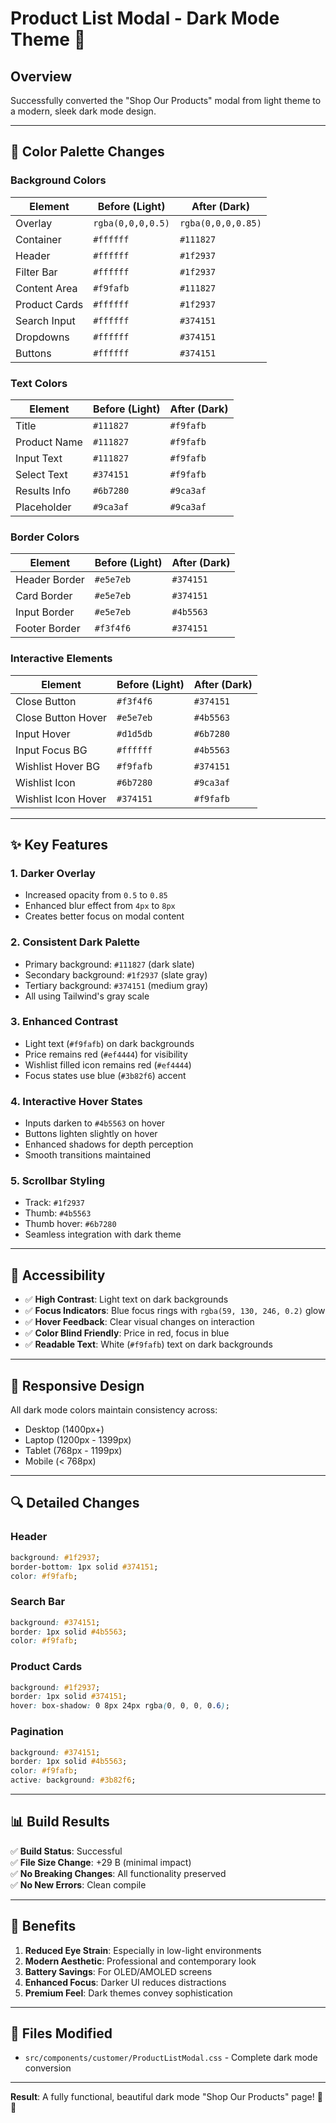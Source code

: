 # Product List Modal - Dark Mode Theme 🌙

## Overview
Successfully converted the "Shop Our Products" modal from light theme to a modern, sleek dark mode design.

---

## 🎨 Color Palette Changes

### Background Colors
| Element | Before (Light) | After (Dark) |
|---------|---------------|--------------|
| Overlay | `rgba(0,0,0,0.5)` | `rgba(0,0,0,0.85)` |
| Container | `#ffffff` | `#111827` |
| Header | `#ffffff` | `#1f2937` |
| Filter Bar | `#ffffff` | `#1f2937` |
| Content Area | `#f9fafb` | `#111827` |
| Product Cards | `#ffffff` | `#1f2937` |
| Search Input | `#ffffff` | `#374151` |
| Dropdowns | `#ffffff` | `#374151` |
| Buttons | `#ffffff` | `#374151` |

### Text Colors
| Element | Before (Light) | After (Dark) |
|---------|---------------|--------------|
| Title | `#111827` | `#f9fafb` |
| Product Name | `#111827` | `#f9fafb` |
| Input Text | `#111827` | `#f9fafb` |
| Select Text | `#374151` | `#f9fafb` |
| Results Info | `#6b7280` | `#9ca3af` |
| Placeholder | `#9ca3af` | `#9ca3af` |

### Border Colors
| Element | Before (Light) | After (Dark) |
|---------|---------------|--------------|
| Header Border | `#e5e7eb` | `#374151` |
| Card Border | `#e5e7eb` | `#374151` |
| Input Border | `#e5e7eb` | `#4b5563` |
| Footer Border | `#f3f4f6` | `#374151` |

### Interactive Elements
| Element | Before (Light) | After (Dark) |
|---------|---------------|--------------|
| Close Button | `#f3f4f6` | `#374151` |
| Close Button Hover | `#e5e7eb` | `#4b5563` |
| Input Hover | `#d1d5db` | `#6b7280` |
| Input Focus BG | `#ffffff` | `#4b5563` |
| Wishlist Hover BG | `#f9fafb` | `#374151` |
| Wishlist Icon | `#6b7280` | `#9ca3af` |
| Wishlist Icon Hover | `#374151` | `#f9fafb` |

---

## ✨ Key Features

### 1. **Darker Overlay**
- Increased opacity from `0.5` to `0.85`
- Enhanced blur effect from `4px` to `8px`
- Creates better focus on modal content

### 2. **Consistent Dark Palette**
- Primary background: `#111827` (dark slate)
- Secondary background: `#1f2937` (slate gray)
- Tertiary background: `#374151` (medium gray)
- All using Tailwind's gray scale

### 3. **Enhanced Contrast**
- Light text (`#f9fafb`) on dark backgrounds
- Price remains red (`#ef4444`) for visibility
- Wishlist filled icon remains red (`#ef4444`)
- Focus states use blue (`#3b82f6`) accent

### 4. **Interactive Hover States**
- Inputs darken to `#4b5563` on hover
- Buttons lighten slightly on hover
- Enhanced shadows for depth perception
- Smooth transitions maintained

### 5. **Scrollbar Styling**
- Track: `#1f2937`
- Thumb: `#4b5563`
- Thumb hover: `#6b7280`
- Seamless integration with dark theme

---

## 🎯 Accessibility

- ✅ **High Contrast**: Light text on dark backgrounds
- ✅ **Focus Indicators**: Blue focus rings with `rgba(59, 130, 246, 0.2)` glow
- ✅ **Hover Feedback**: Clear visual changes on interaction
- ✅ **Color Blind Friendly**: Price in red, focus in blue
- ✅ **Readable Text**: White (`#f9fafb`) text on dark backgrounds

---

## 📱 Responsive Design

All dark mode colors maintain consistency across:
- Desktop (1400px+)
- Laptop (1200px - 1399px)
- Tablet (768px - 1199px)
- Mobile (< 768px)

---

## 🔍 Detailed Changes

### Header
```css
background: #1f2937;
border-bottom: 1px solid #374151;
color: #f9fafb;
```

### Search Bar
```css
background: #374151;
border: 1px solid #4b5563;
color: #f9fafb;
```

### Product Cards
```css
background: #1f2937;
border: 1px solid #374151;
hover: box-shadow: 0 8px 24px rgba(0, 0, 0, 0.6);
```

### Pagination
```css
background: #374151;
border: 1px solid #4b5563;
color: #f9fafb;
active: background: #3b82f6;
```

---

## 📊 Build Results

✅ **Build Status**: Successful  
✅ **File Size Change**: +29 B (minimal impact)  
✅ **No Breaking Changes**: All functionality preserved  
✅ **No New Errors**: Clean compile  

---

## 🚀 Benefits

1. **Reduced Eye Strain**: Especially in low-light environments
2. **Modern Aesthetic**: Professional and contemporary look
3. **Battery Savings**: For OLED/AMOLED screens
4. **Enhanced Focus**: Darker UI reduces distractions
5. **Premium Feel**: Dark themes convey sophistication

---

## 📝 Files Modified

- `src/components/customer/ProductListModal.css` - Complete dark mode conversion

---

**Result**: A fully functional, beautiful dark mode "Shop Our Products" page! 🎉🌙

